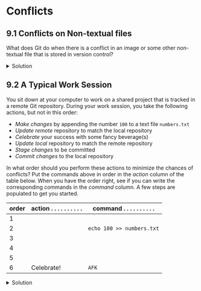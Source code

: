 # Conflicts
 ## 9.1 Conflicts on Non-textual files

 What does Git do
 when there is a conflict in an image or some other non-textual file
 that is stored in version control?

<details>
<summary>Solution</summary>

 Let's try it. Suppose Dracula takes a picture of Martian surface and
 calls it `mars.jpg`.

 If you do not have an image file of Mars available, you can create
 a dummy binary file like this:

input:
 ~~~
 $ head -c 1024 /dev/urandom > mars.jpg
 $ ls -lh mars.jpg
 ~~~

output:
 ~~~
 -rw-r--r-- 1 vlad 57095 1.0K Mar  8 20:24 mars.jpg
 ~~~


 `ls` shows us that this created a 1-kilobyte file. It is full of random bytes read from the special file, `/dev/urandom`.

 Now, suppose Dracula adds `mars.jpg` to his repository:
  input:
 ~~~
 $ git add mars.jpg
 $ git commit -m "Add picture of Martian surface"
 ~~~

output:
 ~~~
 [master 8e4115c] Add picture of Martian surface
  1 file changed, 0 insertions(+), 0 deletions(-)
  create mode 100644 mars.jpg
 ~~~


 Suppose that Wolfman has added a similar picture in the meantime.
 His is a picture of the Martian sky, but it is *also* called `mars.jpg`.
 When Dracula tries to push, he gets a familiar message:

input:
 ~~~
 $ git push origin master
 ~~~

output:
 ~~~
 To https://github.com/vlad/planets.git
  ! [rejected]        master -> master (fetch first)
 error: failed to push some refs to 'https://github.com/vlad/planets.git'
 hint: Updates were rejected because the remote contains work that you do
 hint: not have locally. This is usually caused by another repository pushing
 hint: to the same ref. You may want to first integrate the remote changes
 hint: (e.g., 'git pull ...') before pushing again.
 hint: See the 'Note about fast-forwards' in 'git push --help' for details.
 ~~~

 We've learned that we must pull first and resolve any conflicts:

input:
 ~~~
 $ git pull origin master
 ~~~

 When there is a conflict on an image or other binary file, git prints
 a message like this:

output:
 ~~~
 $ git pull origin master
 remote: Counting objects: 3, done.
 remote: Compressing objects: 100% (3/3), done.
 remote: Total 3 (delta 0), reused 0 (delta 0)
 Unpacking objects: 100% (3/3), done.
 From https://github.com/vlad/planets.git
  * branch            master     -> FETCH_HEAD
    6a67967..439dc8c  master     -> origin/master
 warning: Cannot merge binary files: mars.jpg (HEAD vs. 439dc8c08869c342438f6dc4a2b615b05b93c76e)
 Auto-merging mars.jpg
 CONFLICT (add/add): Merge conflict in mars.jpg
 Automatic merge failed; fix conflicts and then commit the result.
 ~~~


 The conflict message here is mostly the same as it was for `mars.txt`, but
 there is one key additional line:

 ~~~
 warning: Cannot merge binary files: mars.jpg (HEAD vs. 439dc8c08869c342438f6dc4a2b615b05b93c76e)
 ~~~

 Git cannot automatically insert conflict markers into an image as it does
 for text files. So, instead of editing the image file, we must check out
 the version we want to keep. Then we can add and commit this version.

 On the key line above, Git has conveniently given us commit identifiers
 for the two versions of `mars.jpg`. Our version is `HEAD`, and Wolfman's
 version is `439dc8c0...`. If we want to use our version, we can use
 `git checkout`:

input:
~~~
 $ git checkout HEAD mars.jpg
 $ git add mars.jpg
 $ git commit -m "Use image of surface instead of sky"
 ~~~

output:
 ~~~
 [master 21032c3] Use image of surface instead of sky
 ~~~


 If instead we want to use Wolfman's version, we can use `git checkout` with
 Wolfman's commit identifier, `439dc8c0`:

input:
 ~~~
 $ git checkout 439dc8c0 mars.jpg
 $ git add mars.jpg
 $ git commit -m "Use image of sky instead of surface"
 ~~~

output:
 ~~~
[master da21b34] Use image of sky instead of surface
 ~~~


 We can also keep *both* images. The catch is that we cannot keep them
 under the same name. But, we can check out each version in succession
 and *rename* it, then add the renamed versions. First, check out each
 image and rename it:

 ~~~
 $ git checkout HEAD mars.jpg
 $ git mv mars.jpg mars-surface.jpg
 $ git checkout 439dc8c0 mars.jpg
 $ mv mars.jpg mars-sky.jpg
 ~~~
 {: .language-bash}

 Then, remove the old `mars.jpg` and add the two new files:

input:
 ~~~
 $ git rm mars.jpg
 $ git add mars-surface.jpg
 $ git add mars-sky.jpg
 $ git commit -m "Use two images: surface and sky"
 ~~~

output:
 ~~~
 [master 94ae08c] Use two images: surface and sky
  2 files changed, 0 insertions(+), 0 deletions(-)
  create mode 100644 mars-sky.jpg
  rename mars.jpg => mars-surface.jpg (100%)
 ~~~


 Now both images of Mars are checked into the repository, and `mars.jpg`
 no longer exists.

</details>

## 9.2 A Typical Work Session

 You sit down at your computer to work on a shared project that is tracked in a
 remote Git repository. During your work session, you take the following
 actions, but not in this order:

 - *Make changes* by appending the number `100` to a text file `numbers.txt`
 - *Update remote* repository to match the local repository
 - *Celebrate* your success with some fancy beverage(s)
 - *Update local* repository to match the remote repository
 - *Stage changes* to be committed
 - *Commit changes* to the local repository

 In what order should you perform these actions to minimize the chances of
 conflicts? Put the commands above in order in the *action* column of the table
 below. When you have the order right, see if you can write the corresponding
 commands in the *command* column. A few steps are populated to get you
 started.

 |order|action . . . . . . . . . . |command . . . . . . . . . . |
 |-----|---------------------------|----------------------------|
 |1    |                           |                            |
 |2    |                           | `echo 100 >> numbers.txt`  |
 |3    |                           |                            |
 |4    |                           |                            |
 |5    |                           |                            |
 |6    | Celebrate!                | `AFK`                      |

<details>
<summary>Solution</summary>

 |order|action . . . . . . |command . . . . . . . . . . . . . . . . . . . |
 |-----|-------------------|----------------------------------------------|
 |1    | Update local      | `git pull origin master`                     |
 |2    | Make changes      | `echo 100 >> numbers.txt`                    |
 |3    | Stage changes     | `git add numbers.txt`                        |
 |4    | Commit changes    | `git commit -m "Add 100 to numbers.txt"`     |
 |5    | Update remote     | `git push origin master`                     |
 |6    | Celebrate!        | `AFK`                                        |

</details>
